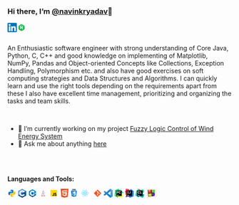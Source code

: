 <div class="bg-gray-dark">

### Hi there, I’m [@navinkryadav](http://navinkryadav.github.io/portfolio/)👋

<a href="https://www.linkedin.com/in/navinkryadav/">
  <img align="left" alt="LinkedIn" width="21px" title="LinkedIn" src="https://github.com/navinkryadav/Logo/blob/master/linkedin.png" />
</a>
<a href="https://www.hackerrank.com/navinkryadav">
  <img align="left" alt="itch.io" width="21px" title="HackerRank" src="https://github.com/navinkryadav/Logo/blob/master/HackerRank.png" />
</a>


<br />
<br />

<p>An Enthusiastic software engineer with strong understanding of Core Java, Python, C, C++ and good knowledge on implementing of Matplotlib,
NumPy, Pandas and Object-oriented Concepts like Collections, Exception Handling, Polymorphism etc. and also have good exercises on soft computing strategies
and Data Structures and Algorithms. I can quickly learn and use the right tools depending on the requirements
apart from these I also have excellent time management, prioritizing and organizing the tasks and team skills.
</p>


<br />

- 🔭 I’m currently working on my project [Fuzzy Logic Control of Wind Energy System](https://github.com/navinkryadav/wind-energy-fuzzy-control)
- 💬 Ask me about anything [here](https://github.com/navinkryadav/Logo/issues)
<br />
<br />

**Languages and Tools:**

<code><img height="20" src="https://github.com/navinkryadav/Logo/blob/master/python.png" title="Python"></code>
<code><img height="20" src="https://github.com/navinkryadav/Logo/blob/master/c-language.png" title="C"></code>
<code><img height="20" src="https://github.com/navinkryadav/Logo/blob/master/cplusplus.png" title="C++"></code>
<code><img height="20" src="https://github.com/navinkryadav/Logo/blob/master/java.png" title="Java"></code>
<code><img height="20" src="https://github.com/navinkryadav/Logo/blob/master/javascript.png" title="Javascript"></code>
<code><img height="20" src="https://github.com/navinkryadav/Logo/blob/master/HTML.png" title="HTML"></code>
<code><img height="20" src="https://github.com/navinkryadav/Logo/blob/master/css.png" title="CSS"></code>
<code><img height="20" src="https://github.com/navinkryadav/Logo/blob/master/reactjs.png" title="ReactJs"></code>
<code><img height="20" src="https://github.com/navinkryadav/Logo/blob/master/git.png" title="Git"></code>
<code><img height="20" src="https://github.com/navinkryadav/Logo/blob/master/vscode.png" title="VSCode"></code>
<code><img height="20" src="https://github.com/navinkryadav/Logo/blob/master/pycharm.png" title="PyCharm"></code>
<code><img height="20" src="https://github.com/navinkryadav/Logo/blob/master/intellij-idea.png" title="Intellij-Idea"></code>
<code><img height="20" src="https://github.com/navinkryadav/Logo/blob/master/clion_logo.png" title="CLion"></code>
<code><img height="20" src="https://github.com/navinkryadav/Logo/blob/master/codeblock.jpg" title="CodeBlock"></code>

<br />
